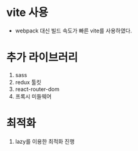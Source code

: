 # vite 사용
- webpack 대신 빌드 속도가 빠른 vite를 사용하였다.

# 추가 라이브러리

1. sass
2. redux 툴킷
3. react-router-dom
4. 프록시 미들웨어
# 최적화

1. lazy를 이용한 최적화 진행
